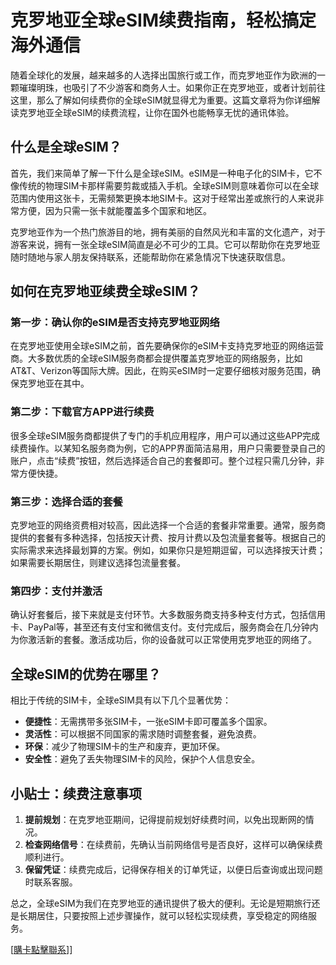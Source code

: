 # 克罗地亚全球eSIM续费指南，轻松搞定海外通信

随着全球化的发展，越来越多的人选择出国旅行或工作，而克罗地亚作为欧洲的一颗璀璨明珠，也吸引了不少游客和商务人士。如果你正在克罗地亚，或者计划前往这里，那么了解如何续费你的全球eSIM就显得尤为重要。这篇文章将为你详细解读克罗地亚全球eSIM的续费流程，让你在国外也能畅享无忧的通讯体验。

## 什么是全球eSIM？

首先，我们来简单了解一下什么是全球eSIM。eSIM是一种电子化的SIM卡，它不像传统的物理SIM卡那样需要剪裁或插入手机。全球eSIM则意味着你可以在全球范围内使用这张卡，无需频繁更换本地SIM卡。这对于经常出差或旅行的人来说非常方便，因为只需一张卡就能覆盖多个国家和地区。

克罗地亚作为一个热门旅游目的地，拥有美丽的自然风光和丰富的文化遗产，对于游客来说，拥有一张全球eSIM简直是必不可少的工具。它可以帮助你在克罗地亚随时随地与家人朋友保持联系，还能帮助你在紧急情况下快速获取信息。

## 如何在克罗地亚续费全球eSIM？

### 第一步：确认你的eSIM是否支持克罗地亚网络

在克罗地亚使用全球eSIM之前，首先要确保你的eSIM卡支持克罗地亚的网络运营商。大多数优质的全球eSIM服务商都会提供覆盖克罗地亚的网络服务，比如AT&T、Verizon等国际大牌。因此，在购买eSIM时一定要仔细核对服务范围，确保克罗地亚在其中。

### 第二步：下载官方APP进行续费

很多全球eSIM服务商都提供了专门的手机应用程序，用户可以通过这些APP完成续费操作。以某知名服务商为例，它的APP界面简洁易用，用户只需要登录自己的账户，点击“续费”按钮，然后选择适合自己的套餐即可。整个过程只需几分钟，非常方便快捷。

### 第三步：选择合适的套餐

克罗地亚的网络资费相对较高，因此选择一个合适的套餐非常重要。通常，服务商提供的套餐有多种选择，包括按天计费、按月计费以及包流量套餐等。根据自己的实际需求来选择最划算的方案。例如，如果你只是短期逗留，可以选择按天计费；如果需要长期居住，则建议选择包流量套餐。

### 第四步：支付并激活

确认好套餐后，接下来就是支付环节。大多数服务商支持多种支付方式，包括信用卡、PayPal等，甚至还有支付宝和微信支付。支付完成后，服务商会在几分钟内为你激活新的套餐。激活成功后，你的设备就可以正常使用克罗地亚的网络了。

## 全球eSIM的优势在哪里？

相比于传统的SIM卡，全球eSIM具有以下几个显著优势：

- **便捷性**：无需携带多张SIM卡，一张eSIM卡即可覆盖多个国家。
- **灵活性**：可以根据不同国家的需求随时调整套餐，避免浪费。
- **环保**：减少了物理SIM卡的生产和废弃，更加环保。
- **安全性**：避免了丢失物理SIM卡的风险，保护个人信息安全。

## 小贴士：续费注意事项

1. **提前规划**：在克罗地亚期间，记得提前规划好续费时间，以免出现断网的情况。
2. **检查网络信号**：在续费前，先确认当前网络信号是否良好，这样可以确保续费顺利进行。
3. **保留凭证**：续费完成后，记得保存相关的订单凭证，以便日后查询或出现问题时联系客服。

总之，全球eSIM为我们在克罗地亚的通讯提供了极大的便利。无论是短期旅行还是长期居住，只要按照上述步骤操作，就可以轻松实现续费，享受稳定的网络服务。

[[購卡點擊聯系](https://t.me/s/esim1088)]]